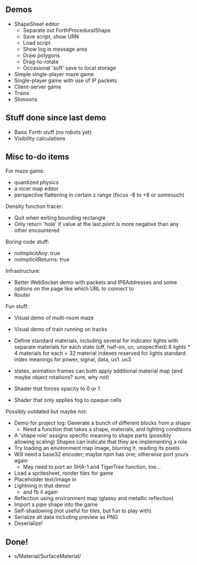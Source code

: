 ## Demos

- ShapeSheet editor
  * Separate out ForthProceduralShape
  * Save script, show URN
  * Load script
  - Show log in message area
  - Draw polygons
  - Drag-to-rotate
  - Occasional 'soft' save to local storage
- Simple single-player maze game
- Single-player game with use of IP packets
- Client-server game
- Trains
- Shmoons

## Stuff done since last demo

- Basic Forth stuff (no robots yet)
- Visibility calculations

## Misc to-do items

For maze game:
- quantized physics
- a nicer map editor
- perspective flattening in certain z range (focus -8 to +8 or somesuch)

Density function tracer:
- Quit when exiting bounding rectangle
- Only return 'hole' if value at the last point is more negative than any other encountered

Boring code stuff:
- noImplicitAny: true
- noImplicitReturns: true

Infrastructure:
- Better WebSocket demo with packets and IP6Addresses and some options on the page like which URL to connect to
- Router

Fun stuff:
- Visual demo of multi-room maze
- Visual demo of train running on tracks

- Define standard materials, including
  several for indicator lights with separate materials for each state (off, half-on, on, unspecified)
  8 lights * 4 materials for each = 32 material indexes reserved for lights
  standard index meanings for power, signal, data, us1..us3

- states, animation frames can both apply additional material map (and maybe object rotations?  sure, why not)

- Shader that forces opacity to 0 or 1
- Shader that only applies fog to opaque cells

Possibly outdated but maybe not:
- Demo for project log: Generate a bunch of different blocks from a shape
  - Need a function that takes a shape, materials, and lighting conditions
- A 'shape role' assigns specific meaning to shape parts (possibly allowing scaling)
  Shapes can indicate that they are implementing a role
- Try loading an environment map image, blurring it, reading its pixels
- Will need a base32 encoder; maybe npm has one; otherwise port yours again
  - May need to port an SHA-1 and TigerTree function, too...
- Load a spritesheet, render tiles for game
- Placeholder text/image in <canvas>
- Lightning in that demo!
  - and fb it again
- Reflection using environment map (glassy and metallic reflection)
- Import a pipe shape into the game
- Self-shadowing (not useful for tiles, but fun to play with)
- Serialize all data including preview as PNG
- Deserialize!

## Done!

* s/Material/SurfaceMaterial/
